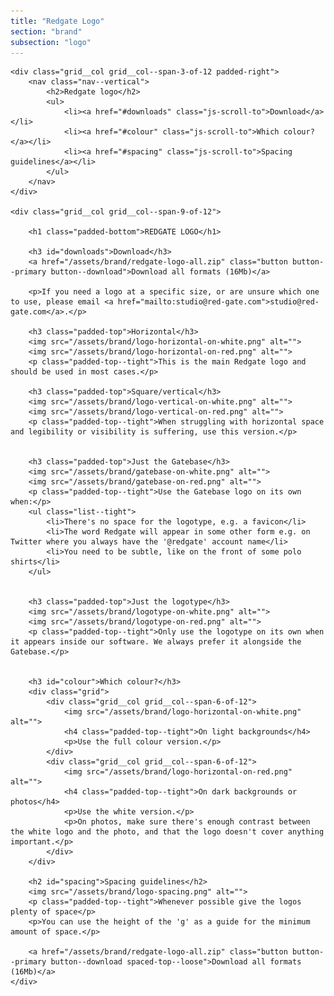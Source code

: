 ```yaml
---
title: "Redgate Logo"
section: "brand"
subsection: "logo"
---
```


<div class="grid">

    <div class="grid__col grid__col--span-3-of-12 padded-right">
        <nav class="nav--vertical">
            <h2>Redgate logo</h2>
            <ul>
                <li><a href="#downloads" class="js-scroll-to">Download</a></li>
                <li><a href="#colour" class="js-scroll-to">Which colour?</a></li>
                <li><a href="#spacing" class="js-scroll-to">Spacing guidelines</a></li>
            </ul>
        </nav> 
    </div>

    <div class="grid__col grid__col--span-9-of-12">

        <h1 class="padded-bottom">REDGATE LOGO</h1>

        <h3 id="downloads">Download</h3>
        <a href="/assets/brand/redgate-logo-all.zip" class="button button--primary button--download">Download all formats (16Mb)</a>

        <p>If you need a logo at a specific size, or are unsure which one to use, please email <a href="mailto:studio@red-gate.com">studio@red-gate.com</a>.</p>

        <h3 class="padded-top">Horizontal</h3>
        <img src="/assets/brand/logo-horizontal-on-white.png" alt="">
        <img src="/assets/brand/logo-horizontal-on-red.png" alt="">
        <p class="padded-top--tight">This is the main Redgate logo and should be used in most cases.</p>

        <h3 class="padded-top">Square/vertical</h3>
        <img src="/assets/brand/logo-vertical-on-white.png" alt="">
        <img src="/assets/brand/logo-vertical-on-red.png" alt="">
        <p class="padded-top--tight">When struggling with horizontal space and legibility or visibility is suffering, use this version.</p>


        <h3 class="padded-top">Just the Gatebase</h3>
        <img src="/assets/brand/gatebase-on-white.png" alt="">
        <img src="/assets/brand/gatebase-on-red.png" alt="">
        <p class="padded-top--tight">Use the Gatebase logo on its own when:</p>
        <ul class="list--tight">
            <li>There's no space for the logotype, e.g. a favicon</li>
            <li>The word Redgate will appear in some other form e.g. on Twitter where you always have the '@redgate' account name</li>
            <li>You need to be subtle, like on the front of some polo shirts</li>
        </ul>


        <h3 class="padded-top">Just the logotype</h3>
        <img src="/assets/brand/logotype-on-white.png" alt="">
        <img src="/assets/brand/logotype-on-red.png" alt="">
        <p class="padded-top--tight">Only use the logotype on its own when it appears inside our software. We always prefer it alongside the Gatebase.</p>


        <h3 id="colour">Which colour?</h3>
        <div class="grid">
            <div class="grid__col grid__col--span-6-of-12">
                <img src="/assets/brand/logo-horizontal-on-white.png" alt="">
                <h4 class="padded-top--tight">On light backgrounds</h4>
                <p>Use the full colour version.</p>
            </div>
            <div class="grid__col grid__col--span-6-of-12">
                <img src="/assets/brand/logo-horizontal-on-red.png" alt="">
                <h4 class="padded-top--tight">On dark backgrounds or photos</h4>
                <p>Use the white version.</p>
                <p>On photos, make sure there's enough contrast between the white logo and the photo, and that the logo doesn't cover anything important.</p>
            </div>
        </div>

        <h2 id="spacing">Spacing guidelines</h2>
        <img src="/assets/brand/logo-spacing.png" alt="">
        <p class="padded-top--tight">Whenever possible give the logos plenty of space</p>
        <p>You can use the height of the 'g' as a guide for the minimum amount of space.</p>

        <a href="/assets/brand/redgate-logo-all.zip" class="button button--primary button--download spaced-top--loose">Download all formats (16Mb)</a>
    </div>
</div>

